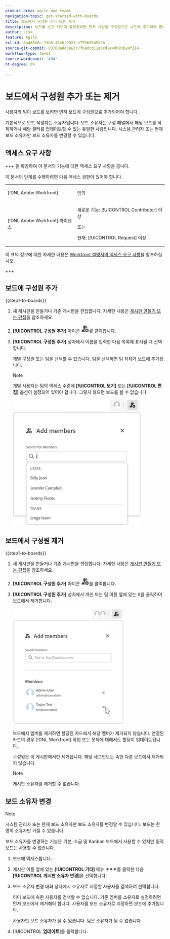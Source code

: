 ```yaml
---
product-area: agile-and-teams
navigation-topic: get-started-with-boards
title: 보드에서 구성원 추가 또는 제거
description: 보드를 보고 카드에 할당하려면 먼저 사람을 구성원으로 보드에 추가해야 합니다.
author: Lisa
feature: Agile
exl-id: 8a46846c-f9b8-45cb-9923-e7596854557b
source-git-commit: 03768a0d3a63c7f6adcd11a6cd2e4d093b24f214
workflow-type: tm+mt
source-wordcount: '494'
ht-degree: 0%

---
```


# 보드에서 구성원 추가 또는 제거

사용자와 팀이 보드를 보려면 먼저 보드에 구성원으로 추가되어야 합니다.

기본적으로 보드 작성자는 소유자입니다. 보드 소유자는 구성 패널에서 해당 보드를 삭제하거나 해당 필터를 업데이트할 수 있는 유일한 사람입니다. 시스템 관리자 또는 현재 보드 소유자만 보드 소유자를 변경할 수 있습니다.

## 액세스 요구 사항

+++ 을 확장하여 이 문서의 기능에 대한 액세스 요구 사항을 봅니다.

이 문서의 단계를 수행하려면 다음 액세스 권한이 있어야 합니다.

<table style="table-layout:auto"> 
 <col> 
 <col> 
 <tbody> 
  <tr> 
   <td role="rowheader">[!DNL Adobe Workfront]</td> 
   <td> <p>임의</p> </td> 
  </tr> 
  <tr> 
   <td role="rowheader">[!DNL Adobe Workfront] 라이센스</td> 
   <td> 
   <p>새로운 기능: [!UICONTROL Contributor] 이상</p> 
   <p>또는</p>
   <p>현재: [!UICONTROL Request] 이상</p>
   </td> 
  </tr> 
 </tbody> 
</table>

이 표의 정보에 대한 자세한 내용은 [Workfront 설명서의 액세스 요구 사항](/help/quicksilver/administration-and-setup/add-users/access-levels-and-object-permissions/access-level-requirements-in-documentation.md)을 참조하십시오.

+++

## 보드에 구성원 추가

{{step1-to-boards}}

1. 새 게시판을 만들거나 기존 게시판을 편집합니다. 자세한 내용은 [게시판 만들기 또는 편집](../../agile/get-started-with-boards/create-edit-board.md)을 참조하세요.
1. **[!UICONTROL 구성원 추가]** 아이콘 ![구성원 추가](assets/boards-addmember-spectrum-25x25.png)를 클릭합니다.
1. **[!UICONTROL 구성원 추가]** 상자에서 이름을 입력한 다음 목록에 표시될 때 선택합니다.

   개별 구성원 또는 팀을 선택할 수 있습니다. 팀을 선택하면 팀 자체가 보드에 추가됩니다.

   >[!NOTE]
   >
   >개별 사용자는 팀의 액세스 수준에 **[!UICONTROL 보기]** 또는 **[!UICONTROL 편집]** 옵션이 설정되어 있어야 합니다. 그렇지 않으면 보드를 볼 수 없습니다.


   ![보드에 구성원 추가](assets/boards-add-members.png)

## 보드에서 구성원 제거

{{step1-to-boards}}

1. 새 게시판을 만들거나 기존 게시판을 편집합니다. 자세한 내용은 [게시판 만들기 또는 편집](../../agile/get-started-with-boards/create-edit-board.md)을 참조하세요.
1. **[!UICONTROL 구성원 추가]** 아이콘 ![구성원 추가](assets/boards-addmember-spectrum-25x25.png)를 클릭합니다.
1. **[!UICONTROL 구성원 추가]** 상자에서 개인 또는 팀 이름 옆에 있는 X를 클릭하여 보드에서 제거합니다.

   ![보드에서 구성원 제거](assets/boards-remove-member-from-board-350x367.png)

   보드에서 멤버를 제거하면 할당된 카드에서 해당 멤버가 제거되지 않습니다. 연결된 카드의 경우 [!DNL Workfront] 작업 또는 문제에 대해서도 할당이 업데이트됩니다.

   구성원은 이 게시판에서만 제거됩니다. 해당 세그먼트는 속한 다른 보드에서 제거되지 않습니다.

   >[!NOTE]
   >
   >게시판 소유자를 제거할 수 없습니다.

## 보드 소유자 변경

>[!NOTE]
>
>시스템 관리자 또는 현재 보드 소유자만 보드 소유자를 변경할 수 있습니다. 보드는 한 명의 소유자만 가질 수 있습니다.
>
>보드 소유자를 변경하는 기능은 기본, 소급 및 Kanban 보드에서 사용할 수 있지만 동적 보드는 사용할 수 없습니다.

1. 보드에 액세스합니다.
1. 게시판 이름 옆에 있는 **[!UICONTROL 기타]** 메뉴 ![기타 메뉴](assets/more-icon-spectrum.png)를 클릭한 다음 **[!UICONTROL 게시판 소유자 변경]**&#x200B;을 선택합니다.
1. 보드 소유자 변경 대화 상자에서 소유자로 지정할 사용자를 검색하여 선택합니다.

   이미 보드에 속한 사용자를 검색할 수 없습니다. 기존 멤버를 소유자로 설정하려면 먼저 보드에서 제거해야 합니다. 사용자를 보드 소유자로 지정하면 보드에 추가됩니다.

   사용자만 보드 소유자가 될 수 있습니다. 팀은 소유자가 될 수 없습니다.

1. [!UICONTROL **업데이트**]&#x200B;를 클릭합니다.
